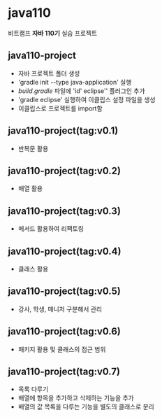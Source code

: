 # java110

비트캠프 **자바 110기** 실습 프로젝트

## java110-project
- 자바 프로젝트 폴더 생성
- 'gradle init --type java-application' 실행
- *build.gradle* 파일에 'id' eclipse'' 플러그인 추가
- 'gradle eclipse' 실행하여 이클립스 설정 파일을 생성
- 이클립스로 프로젝트를 import함

## java110-project(tag:v0.1)
- 반복문 활용

## java110-project(tag:v0.2)
- 배열 활용

## java110-project(tag:v0.3)
- 메서드 활용하여 리팩토링

## java110-project(tag:v0.4)
- 클래스 활용

## java110-project(tag:v0.5)
- 강사, 학생, 매니저 구분해서 관리

## java110-project(tag:v0.6)
- 패키지 활용 및 클래스의 접근 범위

## java110-project(tag:v0.7)
- 목록 다루기
- 배열에 항목을 추가하고 삭제하는 기능을 추가
- 배열의 값 목록을 다루는 기능을 별도의 클래스로 분리
